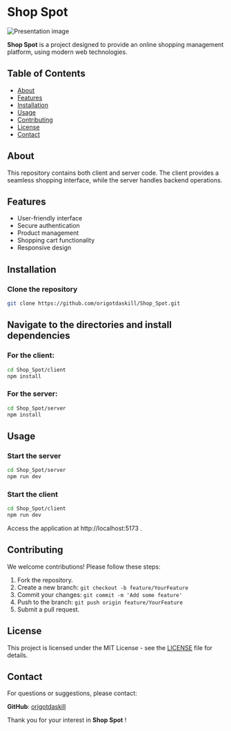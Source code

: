 # Shop Spot

![Presentation image](../Shop_Spot/client/public/Capture%20d’écran_15-10-2024_165230_shop-spot.vercel.app.jpeg)


**Shop Spot** is a project designed to provide an online shopping management platform, using modern web technologies.

## Table of Contents

- [About](#about)
- [Features](#features)
- [Installation](#installation)
- [Usage](#usage)
- [Contributing](#contributing)
- [License](#license)
- [Contact](#contact)

## About

This repository contains both client and server code. The client provides a seamless shopping interface, while the server handles backend operations.

## Features

- User-friendly interface
- Secure authentication
- Product management
- Shopping cart functionality
- Responsive design

## Installation

### Clone the repository

```bash
git clone https://github.com/origotdaskill/Shop_Spot.git
```

## Navigate to the directories and install dependencies

### For the client:

```bash
cd Shop_Spot/client
npm install
```

### For the server:

```bash
cd Shop_Spot/server
npm install
```
## Usage
 ### Start the server
```bash
cd Shop_Spot/server
npm run dev 
```
 ### Start the client
```bash
cd Shop_Spot/client
npm run dev
```

Access the application at http://localhost:5173 .

## Contributing
We welcome contributions! Please follow these steps:

1. Fork the repository.
2. Create a new branch: `git checkout -b feature/YourFeature`
3. Commit your changes: `git commit -m 'Add some feature'`
4. Push to the branch: `git push origin feature/YourFeature`
5. Submit a pull request.


## License

This project is licensed under the MIT License - see the [LICENSE](./LICENSE.txt) file for details.

## Contact

For questions or suggestions, please contact:

**GitHub**: [origotdaskill](https://github.com/origotdaskill)

Thank you for your interest in **Shop Spot** !

